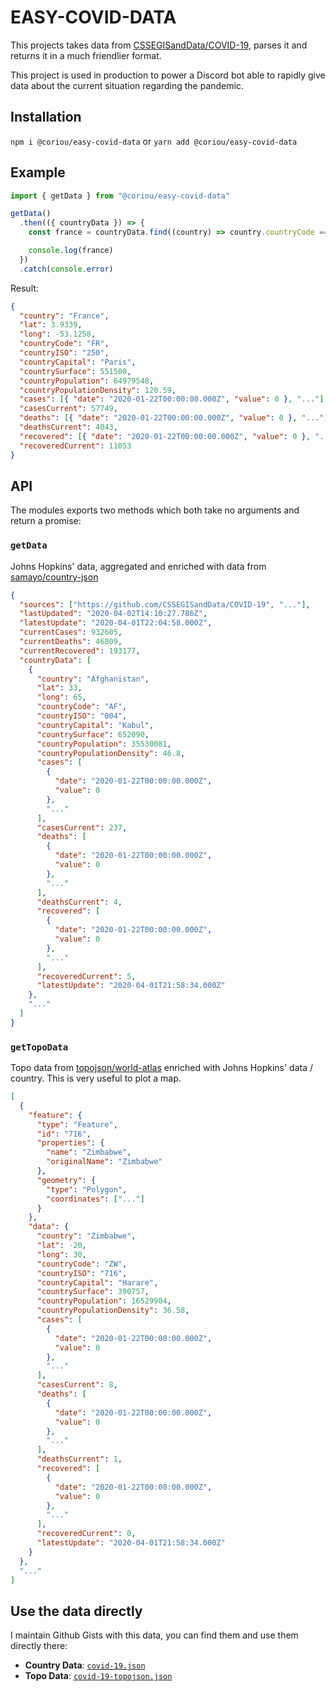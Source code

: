 # EASY-COVID-DATA

This projects takes data from [CSSEGISandData/COVID-19](https://github.com/CSSEGISandData/COVID-19), parses it and returns it in a much friendlier format.

This project is used in production to power a Discord bot able to rapidly give data about the current situation regarding the pandemic.

## Installation

`npm i @coriou/easy-covid-data` or `yarn add @coriou/easy-covid-data`

## Example

```js
import { getData } from "@coriou/easy-covid-data"

getData()
  .then(({ countryData }) => {
    const france = countryData.find((country) => country.countryCode === "FR")

    console.log(france)
  })
  .catch(console.error)
```

Result:

```json
{
  "country": "France",
  "lat": 3.9339,
  "long": -53.1258,
  "countryCode": "FR",
  "countryISO": "250",
  "countryCapital": "Paris",
  "countrySurface": 551500,
  "countryPopulation": 64979548,
  "countryPopulationDensity": 120.59,
  "cases": [{ "date": "2020-01-22T00:00:00.000Z", "value": 0 }, "..."],
  "casesCurrent": 57749,
  "deaths": [{ "date": "2020-01-22T00:00:00.000Z", "value": 0 }, "..."],
  "deathsCurrent": 4043,
  "recovered": [{ "date": "2020-01-22T00:00:00.000Z", "value": 0 }, "..."],
  "recoveredCurrent": 11053
}
```

## API

The modules exports two methods which both take no arguments and return a promise:

### `getData`

Johns Hopkins' data, aggregated and enriched with data from [samayo/country-json](https://github.com/samayo/country-json)

```json
{
  "sources": ["https://github.com/CSSEGISandData/COVID-19", "..."],
  "lastUpdated": "2020-04-02T14:10:27.786Z",
  "latestUpdate": "2020-04-01T22:04:58.000Z",
  "currentCases": 932605,
  "currentDeaths": 46809,
  "currentRecovered": 193177,
  "countryData": [
    {
      "country": "Afghanistan",
      "lat": 33,
      "long": 65,
      "countryCode": "AF",
      "countryISO": "004",
      "countryCapital": "Kabul",
      "countrySurface": 652090,
      "countryPopulation": 35530081,
      "countryPopulationDensity": 46.8,
      "cases": [
        {
          "date": "2020-01-22T00:00:00.000Z",
          "value": 0
        },
        "..."
      ],
      "casesCurrent": 237,
      "deaths": [
        {
          "date": "2020-01-22T00:00:00.000Z",
          "value": 0
        },
        "..."
      ],
      "deathsCurrent": 4,
      "recovered": [
        {
          "date": "2020-01-22T00:00:00.000Z",
          "value": 0
        },
        "..."
      ],
      "recoveredCurrent": 5,
      "latestUpdate": "2020-04-01T21:58:34.000Z"
    },
    "..."
  ]
}
```

### `getTopoData`

Topo data from [topojson/world-atlas](https://github.com/topojson/world-atlas) enriched with Johns Hopkins' data / country. This is very useful to plot a map.

```json
[
  {
    "feature": {
      "type": "Feature",
      "id": "716",
      "properties": {
        "name": "Zimbabwe",
        "originalName": "Zimbabwe"
      },
      "geometry": {
        "type": "Polygon",
        "coordinates": ["..."]
      }
    },
    "data": {
      "country": "Zimbabwe",
      "lat": -20,
      "long": 30,
      "countryCode": "ZW",
      "countryISO": "716",
      "countryCapital": "Harare",
      "countrySurface": 390757,
      "countryPopulation": 16529904,
      "countryPopulationDensity": 36.58,
      "cases": [
        {
          "date": "2020-01-22T00:00:00.000Z",
          "value": 0
        },
        "..."
      ],
      "casesCurrent": 8,
      "deaths": [
        {
          "date": "2020-01-22T00:00:00.000Z",
          "value": 0
        },
        "..."
      ],
      "deathsCurrent": 1,
      "recovered": [
        {
          "date": "2020-01-22T00:00:00.000Z",
          "value": 0
        },
        "..."
      ],
      "recoveredCurrent": 0,
      "latestUpdate": "2020-04-01T21:58:34.000Z"
    }
  },
  "..."
]
```

## Use the data directly

I maintain Github Gists with this data, you can find them and use them directly there:

- **Country Data**: [`covid-19.json`](https://gist.github.com/9c1092560b251f2843d802b0b04beb87)
- **Topo Data**: [`covid-19-topojson.json`](https://gist.github.com/201288651baee8df5fcb45f056237739)
